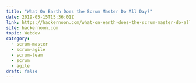```yaml
---
title: "What On Earth Does the Scrum Master Do All Day?"
date: 2019-05-15T15:36:01Z
link: https://hackernoon.com/what-on-earth-does-the-scrum-master-do-all-day-5be90a20c4a9?source=rss----3a8144eabfe3---4&utm_medium=RSS&utm_source=hune
site: hackernoon.com
topic: Webdev
category:
  - scrum-master
  - scrum-agile
  - scrum-team
  - scrum
  - agile
draft: false
---
```

